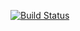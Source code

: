 [![Build Status](https://travis-ci.org/vuo/conan-patchelf.svg?branch=master)](https://travis-ci.org/vuo/conan-patchelf)
